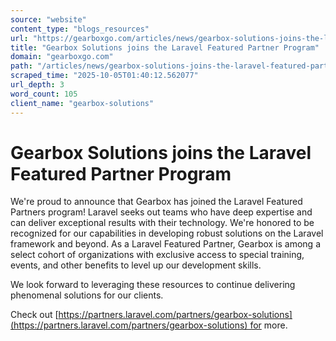 ```yaml
---
source: "website"
content_type: "blogs_resources"
url: "https://gearboxgo.com/articles/news/gearbox-solutions-joins-the-laravel-featured-partner-program"
title: "Gearbox Solutions joins the Laravel Featured Partner Program"
domain: "gearboxgo.com"
path: "/articles/news/gearbox-solutions-joins-the-laravel-featured-partner-program"
scraped_time: "2025-10-05T01:40:12.562077"
url_depth: 3
word_count: 105
client_name: "gearbox-solutions"
---
```


# Gearbox Solutions joins the Laravel Featured Partner Program

We're proud to announce that Gearbox has joined the Laravel Featured Partners program! Laravel seeks out teams who have deep expertise and can deliver exceptional results with their technology. We're honored to be recognized for our capabilities in developing robust solutions on the Laravel framework and beyond. As a Laravel Featured Partner, Gearbox is among a select cohort of organizations with exclusive access to special training, events, and other benefits to level up our development skills.

We look forward to leveraging these resources to continue delivering phenomenal solutions for our clients.

Check out [https://partners.laravel.com/partners/gearbox-solutions](https://partners.laravel.com/partners/gearbox-solutions) for more.